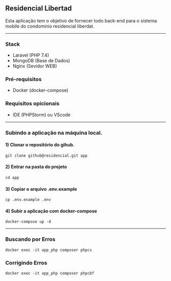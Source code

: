 ## Residencial Libertad
Esta aplicação tem o objetivo de fornecer todo back-end para o sistema mobile do condominio residencial liberdat.

---
### Stack
- Laravel (PHP 7.4)
- MongoDB (Base de Dados)
- Nginx (Sevidor WEB)


### Pré-requisitos
- Docker (docker-compose)

### Requisitos opicionais
- IDE (PHPStorm) ou VScode

---

### Subindo a aplicação na máquina local.

#### 1) Clonar o repositório do gihub.
```
git clone github@residencial.git app
```

#### 2) Entrar na pasta do projeto
```
cd app
```

#### 3) Copiar o arquivo .env.example
```
cp .env.example .env
```

#### 4) Subir a aplicação com docker-compose
```
docker-compose up -d
```

----

### Buscando por Erros
```
docker exec -it app_php composer phpcs
```

### Corrigindo Erros
```
docker exec -it app_php composer phpcbf
```